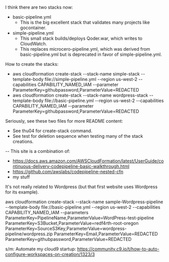 I think there are two stacks now:
- basic-pipeline.yml
    - This is the big excellent stack that validates many projects like gocontainer.
- simple-pipeline.yml
    - This small stack builds/deploys Qoder.war, which writes to CloudWatch.
    - This replaces microcero-pipeline.yml, which was derived from basic-pipeline.yml
        but is deprecated in favor of simple-pipeline.yml.

How to create the stacks:
- aws cloudformation create-stack --stack-name simple-stack --template-body file://simple-pipeline.yml --region us-west-2 --capabilities CAPABILITY_NAMED_IAM --parameter ParameterKey=githubpassword,ParameterValue=REDACTED
- aws cloudformation create-stack --stack-name wordpress-stack --template-body file://basic-pipeline.yml --region us-west-2 --capabilities CAPABILITY_NAMED_IAM --parameter ParameterKey=githubpassword,ParameterValue=REDACTED

Seriously, see these two files for more README content:
* See thu04 for create-stack command.
* See test for deletion sequence when testing many of the stack creations.

--
This site is a combination of:
* https://docs.aws.amazon.com/AWSCloudFormation/latest/UserGuide/continuous-delivery-codepipeline-basic-walkthrough.html
* https://github.com/awslabs/codepipeline-nested-cfn
* my stuff

It's not really related to Wordpress (but that first website uses Wordpress for its example).

aws cloudformation create-stack --stack-name sample-Wordpress-pipeline --template-body file://basic-pipeline.yml --region us-west-2 --capabilities CAPABILITY_NAMED_IAM --parameters ParameterKey=PipelineName,ParameterValue=WordPress-test-pipeline ParameterKey=S3Bucket,ParameterValue=redf4rth-root-oregon ParameterKey=SourceS3Key,ParameterValue=wordpress-pipeline/wordpress.zip ParameterKey=Email,ParameterValue=REDACTED ParameterKey=githubpassword,ParameterValue=REDACTED


s/m: Automate my cloud9 startup: https://community.c9.io/t/how-to-auto-configure-workspaces-on-creation/1323/3
